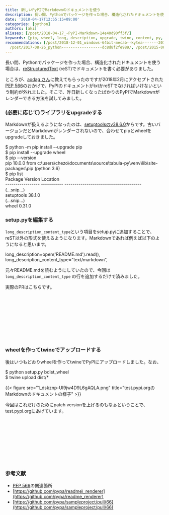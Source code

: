 ```yaml
---
title: 新しいPyPIでMarkdownのドキュメントを使う
description: 長い間、Pythonでパッケージを作った場合、構造化されたドキュメントを使う場合は、reStructuredText (reST)でドキュメントを書く必要がありました。
date: '2018-04-17T12:55:15+09:00'
categories: [python]
authors: [aki]
aliases: [/post/2018-04-17_-PyPI-Markdown-14e40d90ff3f/]
keywords: [pip, wheel, long, description, upgrade, twine, content, py, setup, markdown]
recommendations: [/post/2018-12-01_windows-64bit-mecab--kytea-------2018-b283b6c7b33c/,
  /post/2017-08-26_python------------------dc8d8f2fe989/, /post/2015-06-06-pip-install-kyteadekiruyouninarimasita/]
---
```


長い間、Pythonでパッケージを作った場合、構造化されたドキュメントを使う場合は、[reStructuredText](http://www.sphinx-doc.org/ja/master/usage/restructuredtext/basics.html) (reST)でドキュメントを書く必要がありました。

ところが、[aodag さん](https://twitter.com/aodag)に教えてもらったのですが2018年2月にアクセプトされた[PEP 566](https://www.python.org/dev/peps/pep-0566/#description-content-type-optional)のおかげで、PyPIのドキュメントがtxtかreSTでなければいけないという制約が外れました。そこで、昨日新しくなったばかりのPyPIでMarkdownがレンダーできる方法を試してみました。

### (必要に応じて)ライブラリをupgradeする

Markdownが扱えるようになったのは、[setuptoolsのv38.6.0](http://setuptools.readthedocs.io/en/latest/history.html#v38-6-0)からです。古いバージョンだとMarkdownがレンダーされないので、合わせてpipとwheelをupgradeしておきました。

$ python -m pip install --upgrade pip  
$ pip install --upgrade wheel  
$ pip --version  
pip 10.0.0 from c:\\users\\chezo\\documents\\source\\tabula-py\\venv\\lib\\site-packages\\pip (python 3.6)  
$ pip list  
Package           Version     Location  
\----------------- ----------- --------------------------------------  
(...snip...)  
setuptools        38.1.0  
(...snip...)  
wheel             0.31.0

### setup.pyを編集する

`long_description_content_type`という項目をsetup.pyに追加することで、reST以外の形式を使えるようになります。Markdownであれば例えば以下のようになると思います。

long\_description=open('README.md').read(),  
long\_description\_content\_type=”text/markdown”,

元々README.mdを読むようにしていたので、今回は `long_description_content_type` の行を追加するだけで済みました。

実際のPRはこちらです。

<div class="iframely-embed"><div class="iframely-responsive" style="height: 140px; padding-bottom: 0;"><a href="https://github.com/chezou/tabula-py/pull/85" data-iframely-url="//cdn.iframe.ly/HWuHFUO?card=small"></a></div></div><script async src="//cdn.iframe.ly/embed.js" charset="utf-8"></script>

### wheelを作ってtwineでアップロードする

後はいつもどおりwheelを作ってtwineでPyPIにアップロードしました。なお、

$ python setup.py bdist\_wheel  
$ twine upload dist/\*

{{< figure src="1_dskznp-UI9jw4D9L6gAQLA.png" title="test.pypi.orgのMarkdownのドキュメントの様子" >}}

今回はこれだけのためにpatch versionを上げるのもなぁということで、test.pypi.orgにあげています。

<div class="iframely-embed"><div class="iframely-responsive" style="height: 140px; padding-bottom: 0;"><a href="https://test.pypi.org/project/tabula-py/" data-iframely-url="//cdn.iframe.ly/NCS5gmm"></a></div></div><script async src="//cdn.iframe.ly/embed.js" charset="utf-8"></script>

### 参考文献

*   [PEP 566](https://www.python.org/dev/peps/pep-0566/#description-content-type-optional)の関連箇所
*   [https://github.com/pypa/readme\_renderer](https://github.com/pypa/readme_renderer)
*   [https://github.com/pypa/sampleproject/pull/66](https://github.com/pypa/sampleproject/pull/66)
